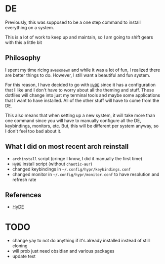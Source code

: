 # DE
Previously, this was supposed to be a one step command to install everything on a system.

This is a lot of work to keep up and maintain, so I am going to shift gears with this a little bit

## Philosophy 
I spent my time ricing `awesomewm` and while it was a lot of fun,
I realized there are better things to do. However, I still want a beautiful and
fun system. 

For this reason, I have decided to go with [`HyDE`](https://github.com/HyDE-Project/HyDE) since it has a configuration
that I like and I don't have to worry about all the theming and stuff. These
dotfiles will change into just my terminal tools and maybe some applications
that I want to have installed. All of the other stuff will have to come from
the DE. 

This also means that when setting up a new system, it will take more than one
command since you will have to manually configure all the DE, keybindings,
monitors, etc. But, this will be different per system anyway, so I don't feel
too bad about it.

## What I did on most recent arch reinstall
- `archinstall` script (cringe I know, I did it manually the first time)
- `HyDE` install script (without `chaotic-aur`)
- changed keybindings in `~/.config/hypr/keybindings.conf`
- changed monitor in `~/.config/hypr/monitor.conf` to have resolution and refresh rate

## References
- [HyDE](https://github.com/HyDE-Project/HyDE)

# TODO
- change yay to not do anything if it's already installed instead of still cloning
- will prob just need obsidian and various packages
- update test
